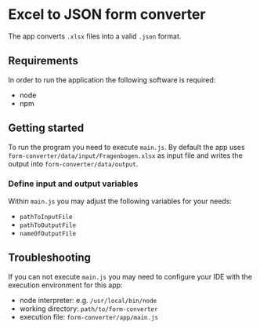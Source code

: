 # Excel to JSON form converter

The app converts `.xlsx` files into a valid `.json` format.

## Requirements

In order to run the application the following software is required:
* node
* npm

## Getting started

To run the program you need to execute `main.js`. By default the app uses `form-converter/data/input/Fragenbogen.xlsx` 
as input file and writes the output into `form-converter/data/output`.

### Define input and output variables

Within `main.js` you may adjust the following variables for your needs:

* `pathToInputFile`
* `pathToOutputFile`
* `nameOfOutputFile`

## Troubleshooting 
If you can not execute `main.js` you may need to configure your IDE with the 
execution environment for this app:

* node interpreter: e.g. `/usr/local/bin/node`
* working directory: `path/to/form-converter`
* execution file: `form-converter/app/main.js`
